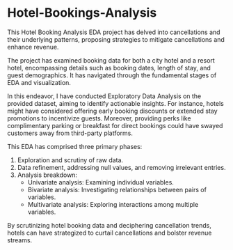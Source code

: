 # Hotel-Bookings-Analysis
This Hotel Booking Analysis EDA project has delved into cancellations and their underlying patterns, proposing strategies to mitigate cancellations and enhance revenue.

The project has examined booking data for both a city hotel and a resort hotel, encompassing details such as booking dates, length of stay, and guest demographics. It has navigated through the fundamental stages of EDA and visualization.

In this endeavor, I have conducted Exploratory Data Analysis on the provided dataset, aiming to identify actionable insights. For instance, hotels might have considered offering early booking discounts or extended stay promotions to incentivize guests. Moreover, providing perks like complimentary parking or breakfast for direct bookings could have swayed customers away from third-party platforms.

This EDA has comprised three primary phases:
1. Exploration and scrutiny of raw data.
2. Data refinement, addressing null values, and removing irrelevant entries.
3. Analysis breakdown:
   - Univariate analysis: Examining individual variables.
   - Bivariate analysis: Investigating relationships between pairs of variables.
   - Multivariate analysis: Exploring interactions among multiple variables.

By scrutinizing hotel booking data and deciphering cancellation trends, hotels can have strategized to curtail cancellations and bolster revenue streams.
